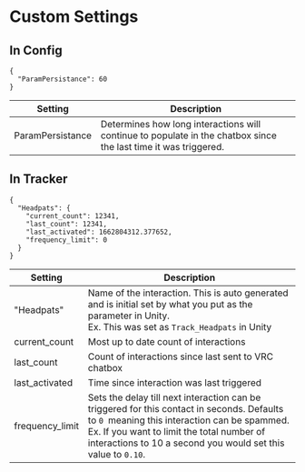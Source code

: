 # Custom Settings

## In Config

```
{
  "ParamPersistance": 60
}
```

| Setting          | Description                                                                                                     |
| ---------------- | --------------------------------------------------------------------------------------------------------------- |
| ParamPersistance | Determines how long interactions will continue to populate in the chatbox since the last time it was triggered. |

## In Tracker

```
{
  "Headpats": {
    "current_count": 12341,
    "last_count": 12341,
    "last_activated": 1662804312.377652,
    "frequency_limit": 0
  }
}
```

| Setting         | Description                                                                                                                                                                                                                                                   |
| --------------- | ------------------------------------------------------------------------------------------------------------------------------------------------------------------------------------------------------------------------------------------------------------- |
| "Headpats"      | Name of the interaction. This is auto generated and is initial set by what you put as the parameter in Unity. <br> Ex. This was set as `Track_Headpats` in Unity                                                                                              |
| current_count   | Most up to date count of interactions                                                                                                                                                                                                                         |
| last_count      | Count of interactions since last sent to VRC chatbox                                                                                                                                                                                                          |
| last_activated  | Time since interaction was last triggered                                                                                                                                                                                                                     |
| frequency_limit | Sets the delay till next interaction can be triggered for this contact in seconds. Defaults to `0 `meaning this interaction can be spammed. <br> Ex. If you want to limit the total number of interactions to 10 a second you would set this value to `0.10`. |
